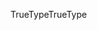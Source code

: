 <span data-ttu-id="b25cd-101">TrueType</span><span class="sxs-lookup"><span data-stu-id="b25cd-101">TrueType</span></span>